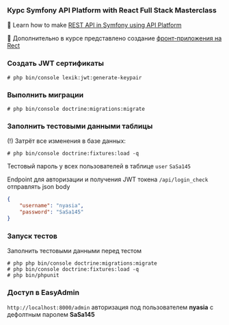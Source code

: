 ### Курс Symfony API Platform with React Full Stack Masterclass
🔑 Learn how to make [REST API in Symfony using API Platform](https://www.udemy.com/course/symfony-api-platform-reactjs-full-stack-masterclass)

🏃 Дополнительно в курсе представлено создание [фронт-приложения на Rect](https://github.com/agdobrynin/api-platform-react-app-course)


### Создать JWT сертификаты
```shell
# php bin/console lexik:jwt:generate-keypair
```
### Выполнить миграции
```shell
# php bin/console doctrine:migrations:migrate
```
### Заполнить тестовыми данными таблицы
(!) Затрёт все изменения в базе данных:
```shell
# php bin/console doctrine:fixtures:load -q
```
Тестовый пароль у всех пользователей в таблице `user` `SaSa145`

Endpoint для авторизации и получения JWT токена `/api/login_check`
отправлять json body
```json
{
    "username": "nyasia",
    "password": "SaSa145"
}
```
### Запуск тестов
Заполнить тестовыми данными перед тестом
```shell
# php php bin/console doctrine:migrations:migrate
# php bin/console doctrine:fixtures:load -q
# php bin/phpunit
```
### Доступ в EasyAdmin
`http://localhost:8000/admin` авторизация под пользователем **nyasia** c дефолтным паролем **SaSa145**
